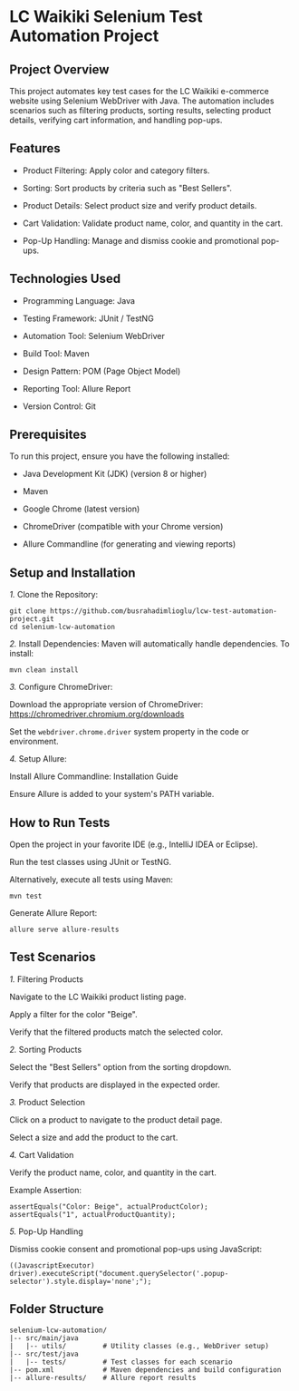 # LC Waikiki Selenium Test Automation Project

## Project Overview

This project automates key test cases for the LC Waikiki e-commerce website using Selenium WebDriver with Java. The automation includes scenarios such as filtering products, sorting results, selecting product details, verifying cart information, and handling pop-ups.

## Features

* Product Filtering: Apply color and category filters.

* Sorting: Sort products by criteria such as "Best Sellers".

* Product Details: Select product size and verify product details.

* Cart Validation: Validate product name, color, and quantity in the cart.

* Pop-Up Handling: Manage and dismiss cookie and promotional pop-ups.

## Technologies Used

* Programming Language: Java

* Testing Framework: JUnit / TestNG

* Automation Tool: Selenium WebDriver

* Build Tool: Maven

* Design Pattern: POM (Page Object Model)

* Reporting Tool: Allure Report

* Version Control: Git

## Prerequisites

To run this project, ensure you have the following installed:

* Java Development Kit (JDK) (version 8 or higher)

* Maven

* Google Chrome (latest version)

* ChromeDriver (compatible with your Chrome version)

* Allure Commandline (for generating and viewing reports)

## Setup and Installation

*1.* Clone the Repository:

```
git clone https://github.com/busrahadimlioglu/lcw-test-automation-project.git
cd selenium-lcw-automation
```

*2.* Install Dependencies:
Maven will automatically handle dependencies. To install:
```
mvn clean install
```

*3.* Configure ChromeDriver:

Download the appropriate version of ChromeDriver: https://chromedriver.chromium.org/downloads

Set the ``` webdriver.chrome.driver ``` system property in the code or environment.

*4.* Setup Allure:

Install Allure Commandline: Installation Guide

Ensure Allure is added to your system's PATH variable.

## How to Run Tests

Open the project in your favorite IDE (e.g., IntelliJ IDEA or Eclipse).

Run the test classes using JUnit or TestNG.

Alternatively, execute all tests using Maven:
```
mvn test
```
Generate Allure Report:
```
allure serve allure-results
```

## Test Scenarios

*1.* Filtering Products

Navigate to the LC Waikiki product listing page.

Apply a filter for the color "Beige".

Verify that the filtered products match the selected color.

*2.* Sorting Products

Select the "Best Sellers" option from the sorting dropdown.

Verify that products are displayed in the expected order.

*3.* Product Selection

Click on a product to navigate to the product detail page.

Select a size and add the product to the cart.

*4.* Cart Validation

Verify the product name, color, and quantity in the cart.

Example Assertion:
```
assertEquals("Color: Beige", actualProductColor);
assertEquals("1", actualProductQuantity);
```

*5.* Pop-Up Handling

Dismiss cookie consent and promotional pop-ups using JavaScript:
```
((JavascriptExecutor) driver).executeScript("document.querySelector('.popup-selector').style.display='none';");
```
## Folder Structure

```
selenium-lcw-automation/
|-- src/main/java
|   |-- utils/         # Utility classes (e.g., WebDriver setup)
|-- src/test/java
|   |-- tests/         # Test classes for each scenario
|-- pom.xml            # Maven dependencies and build configuration
|-- allure-results/    # Allure report results
```
